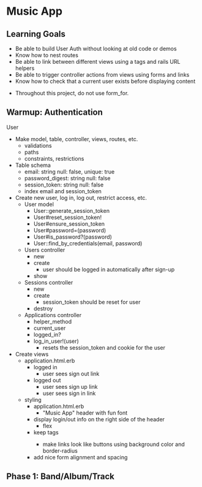 # Music App

## Learning Goals
* Be able to build User Auth without looking at old code or demos
* Know how to nest routes
* Be able to link between different views using a tags and rails URL helpers
* Be able to trigger controller actions from views using forms and links
* Know how to check that a current user exists before displaying content
- Throughout this project, do not use form_for.

## Warmup: Authentication
User
* Make model, table, controller, views, routes, etc.
    - validations
    - paths
    - constraints, restrictions
* Table schema 
    - email: string             null: false, unique: true
    - password_digest: string   null: false
    - session_token: string     null: false
    * index email and session_token
* Create new user, log in, log out, restrict access, etc.
    * User model
        - User::generate_session_token
        - User#reset_session_token!
        - User#ensure_session_token
        - User#password=(password)
        - User#is_password?(password)
        - User::find_by_credentials(email, password)
    * Users controller
        - new
        - create
            - user should be logged in automatically after sign-up
        - show
    * Sessions controller
        - new
        - create
            - session_token should be reset for user
        - destroy
    * Applications controller
        - helper_method
        - current_user
        - logged_in?
        - log_in_user!(user)
            - resets the session_token and cookie for the user
* Create views
    * application.html.erb
        - logged in
            - user sees sign out link
        - logged out
            - user sees sign up link
            - user sees sign in link
    * styling
        * application.html.erb
            - "Music App" header with fun font
        * display login/out info on the right side of the header
            - flex
        * keep <a> tags
            - make links look like buttons using background color and border-radius
        * add nice form alignment and spacing

## Phase 1: Band/Album/Track
